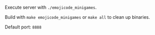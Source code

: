 Execute server with `./emojicode_minigames`.

Build with `make emojicode_minigames` or `make all` to clean up binaries.

Default port: `8888`
